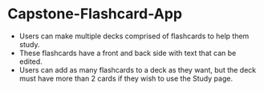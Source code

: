 # Capstone-Flashcard-App

* Users can make multiple decks comprised of flashcards to help them study.
* These flashcards have a front and back side with text that can be edited.
* Users can add as many flashcards to a deck as they want, but the deck must have more than 2 cards if they wish to use the Study page.
